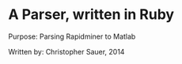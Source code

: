 # A Parser, written in Ruby

Purpose: Parsing Rapidminer to Matlab

Written by: Christopher Sauer, 2014
